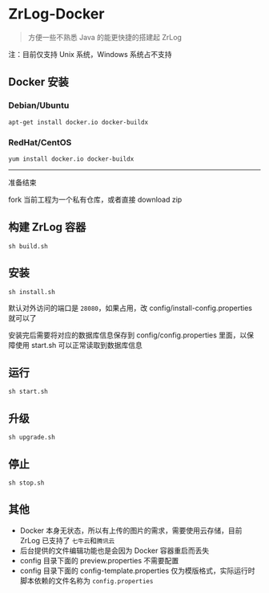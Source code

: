 # ZrLog-Docker

> 方便一些不熟悉 Java 的能更快捷的搭建起 ZrLog

注：目前仅支持 Unix 系统，Windows 系统占不支持

## Docker 安装

### Debian/Ubuntu

`apt-get install docker.io docker-buildx`

### RedHat/CentOS

`yum install docker.io docker-buildx`

----

准备结束

fork 当前工程为一个私有仓库，或者直接 download zip

## 构建 ZrLog 容器

`sh build.sh`

## 安装

`sh install.sh`

默认对外访问的端口是 `28080`，如果占用，改 config/install-config.properties 就可以了

安装完后需要将对应的数据库信息保存到 config/config.properties 里面，以保障使用 start.sh 可以正常读取到数据库信息

## 运行

`sh start.sh`

## 升级

`sh upgrade.sh`

## 停止

`sh stop.sh`

## 其他

- Docker 本身无状态，所以有上传的图片的需求，需要使用云存储，目前 ZrLog 已支持了 `七牛云`和`腾讯云`
- 后台提供的文件编辑功能也是会因为 Docker 容器重启而丢失
- config 目录下面的 preview.properties 不需要配置
- config 目录下面的 config-template.properties 仅为模版格式，实际运行时脚本依赖的文件名称为 `config.properties`
